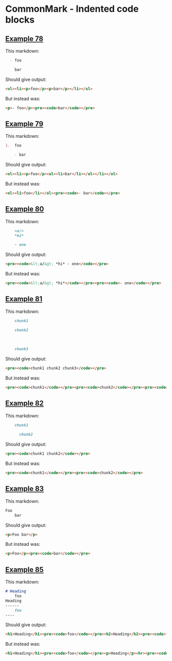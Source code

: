 # CommonMark - Indented code blocks

## [Example 78](https://spec.commonmark.org/0.29/#example-78)

This markdown:

```markdown
  - foo

    bar

```

Should give output:

```html
<ul><li><p>foo</p><p>bar</p></li></ul>
```

But instead was:

```html
<p>- foo</p><pre><code>bar</code></pre>
```
## [Example 79](https://spec.commonmark.org/0.29/#example-79)

This markdown:

```markdown
1.  foo

    - bar

```

Should give output:

```html
<ol><li><p>foo</p><ul><li>bar</li></ul></li></ol>
```

But instead was:

```html
<ol><li>foo</li></ol><pre><code>- bar</code></pre>
```
## [Example 80](https://spec.commonmark.org/0.29/#example-80)

This markdown:

```markdown
    <a/>
    *hi*

    - one

```

Should give output:

```html
<pre><code>&lt;a/&gt; *hi* - one</code></pre>
```

But instead was:

```html
<pre><code>&lt;a/&gt; *hi*</code></pre><pre><code>- one</code></pre>
```
## [Example 81](https://spec.commonmark.org/0.29/#example-81)

This markdown:

```markdown
    chunk1

    chunk2
  
 
 
    chunk3

```

Should give output:

```html
<pre><code>chunk1 chunk2 chunk3</code></pre>
```

But instead was:

```html
<pre><code>chunk1</code></pre><pre><code>chunk2</code></pre><pre><code>chunk3</code></pre>
```
## [Example 82](https://spec.commonmark.org/0.29/#example-82)

This markdown:

```markdown
    chunk1
      
      chunk2

```

Should give output:

```html
<pre><code>chunk1 chunk2</code></pre>
```

But instead was:

```html
<pre><code>chunk1</code></pre><pre><code>chunk2</code></pre>
```
## [Example 83](https://spec.commonmark.org/0.29/#example-83)

This markdown:

```markdown
Foo
    bar


```

Should give output:

```html
<p>Foo bar</p>
```

But instead was:

```html
<p>Foo</p><pre><code>bar</code></pre>
```
## [Example 85](https://spec.commonmark.org/0.29/#example-85)

This markdown:

```markdown
# Heading
    foo
Heading
------
    foo
----

```

Should give output:

```html
<h1>Heading</h1><pre><code>foo</code></pre><h2>Heading</h2><pre><code>foo</code></pre><hr>
```

But instead was:

```html
<h1>Heading</h1><pre><code>foo</code></pre><p>Heading</p><hr><pre><code>foo</code></pre><hr>
```

